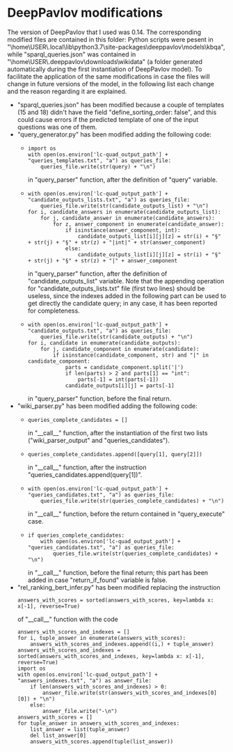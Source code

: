 # DeepPavlov modifications

The version of DeepPavlov that I used was 0.14. The corresponding modified files are contained in this folder: Python scripts were pesent in "\home\USER\\.local\lib\python3.7\site-packages\deeppavlov\models\kbqa", while "sparql_queries.json" was contained in "\home\USER\\.deeppavlov\downloads\wikidata" (a folder generated automatically during the first instantiation of DeepPavlov model). To facilitate the application of the same modifications in case the files will change in future versions of the model, in the following list each change and the reason regarding it are explained.

- "sparql_queries.json" has been modified because a couple of templates (15 and 18) didn't have the field "define_sorting_order: false", and this could cause errors if the predicted template of one of the input questions was one of them.
- "query_generator.py" has been modified adding the following code:
  - ```
    import os
    with open(os.environ['lc-quad_output_path'] + "queries_templates.txt", "a") as queries_file:
        queries_file.write(str(query) + "\n")
    ```
    in "query_parser" function, after the definition of "query" variable.
  - ```
    with open(os.environ['lc-quad_output_path'] + "candidate_outputs_lists.txt", "a") as queries_file:
        queries_file.write(str(candidate_outputs_list) + "\n")
    for i, candidate_answers in enumerate(candidate_outputs_list):
        for j, candidate_answer in enumerate(candidate_answers):
            for z, answer_component in enumerate(candidate_answer):
                if isinstance(answer_component, int):
                    candidate_outputs_list[i][j][z] = str(i) + "§" + str(j) + "§" + str(z) + "|int|" + str(answer_component)
                else:
                    candidate_outputs_list[i][j][z] = str(i) + "§" + str(j) + "§" + str(z) + "|" + answer_component
    ```
    in "query_parser" function, after the definition of "candidate_outputs_list" variable. Note that the appending operation for "candidate_outputs_lists.txt" file (first two lines) should be useless, since the indexes added in the following part can be used to get directly the candidate query; in any case, it has been reported for completeness.
  - ```
    with open(os.environ['lc-quad_output_path'] + "candidate_outputs.txt", "a") as queries_file:
        queries_file.write(str(candidate_outputs) + "\n")
    for i, candidate in enumerate(candidate_outputs):
        for j, candidate_component in enumerate(candidate):
            if isinstance(candidate_component, str) and "|" in candidate_component:
                parts = candidate_component.split('|')
                if len(parts) > 2 and parts[1] == "int":
                    parts[-1] = int(parts[-1])
                candidate_outputs[i][j] = parts[-1]
    ```
    in "query_parser" function, before the final return.
- "wiki_parser.py" has been modified adding the following code:
  - ```
    queries_complete_candidates = []
    ```
    in "\_\_call__" function, after the instantiation of the first two lists ("wiki_parser_output" and "queries_candidates").
  - ```
    queries_complete_candidates.append([query[1], query[2]])
    ```
    in "\_\_call__" function, after the instruction "queries_candidates.append(query[1])".
  - ```
    with open(os.environ['lc-quad_output_path'] + "queries_candidates.txt", "a") as queries_file:
        queries_file.write(str(queries_complete_candidates) + "\n")
    ```
    in "\_\_call__" function, before the return contained in "query_execute" case.
  - ```
    if queries_complete_candidates:
        with open(os.environ['lc-quad_output_path'] + "queries_candidates.txt", "a") as queries_file:
            queries_file.write(str(queries_complete_candidates) + "\n")
    ```
    in "\_\_call__" function, before the final return; this part has been added in case "return_if_found" variable is false.
- "rel_ranking_bert_infer.py" has been modified replacing the instruction
  ```
  answers_with_scores = sorted(answers_with_scores, key=lambda x: x[-1], reverse=True)
  ```
  of "\_\_call__" function with the code
  ```
  answers_with_scores_and_indexes = []
  for i, tuple_answer in enumerate(answers_with_scores):
      answers_with_scores_and_indexes.append((i,) + tuple_answer)
  answers_with_scores_and_indexes = sorted(answers_with_scores_and_indexes, key=lambda x: x[-1], reverse=True)
  import os
  with open(os.environ['lc-quad_output_path'] + "answers_indexes.txt", "a") as answer_file:
      if len(answers_with_scores_and_indexes) > 0:
          answer_file.write(str(answers_with_scores_and_indexes[0][0]) + "\n")
      else:
          answer_file.write("-\n")
  answers_with_scores = []
  for tuple_answer in answers_with_scores_and_indexes:
      list_answer = list(tuple_answer)
      del list_answer[0]
      answers_with_scores.append(tuple(list_answer))
  ```